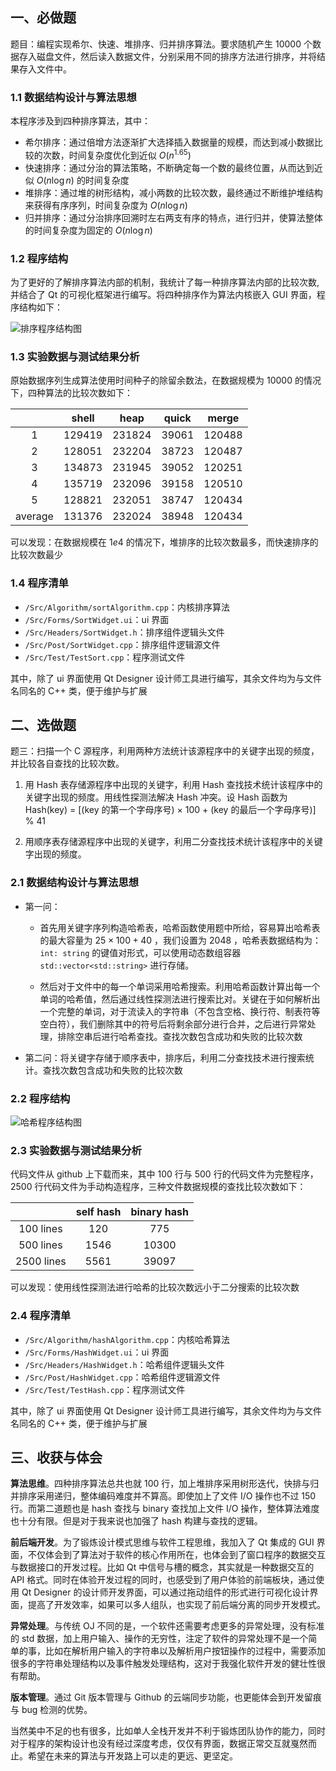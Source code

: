 ## 一、必做题

题目：编程实现希尔、快速、堆排序、归并排序算法。要求随机产生 10000 个数据存入磁盘文件，然后读入数据文件，分别采用不同的排序方法进行排序，并将结果存入文件中。

### 1.1 数据结构设计与算法思想

本程序涉及到四种排序算法，其中：

- 希尔排序：通过倍增方法逐渐扩大选择插入数据量的规模，而达到减小数据比较的次数，时间复杂度优化到近似 $O(n^{1.65})$
- 快速排序：通过分治的算法策略，不断确定每一个数的最终位置，从而达到近似 $O(n \log n)$ 的时间复杂度
- 堆排序：通过堆的树形结构，减小两数的比较次数，最终通过不断维护堆结构来获得有序序列，时间复杂度为 $O(n \log n)$
- 归并排序：通过分治排序回溯时左右两支有序的特点，进行归并，使算法整体的时间复杂度为固定的 $O(n \log n)$

### 1.2 程序结构

为了更好的了解排序算法内部的机制，我统计了每一种排序算法内部的比较次数,并结合了 Qt 的可视化框架进行编写。将四种排序作为算法内核嵌入 GUI 界面，程序结构如下：

![排序程序结构图](https://dwj-oss.oss-cn-nanjing.aliyuncs.com/images/202402291635555.png)

### 1.3 实验数据与测试结果分析

原始数据序列生成算法使用时间种子的除留余数法，在数据规模为 $10000$ 的情况下，四种算法的比较次数如下：

|         | shell  |  heap  | quick | merge  |
| :-----: | :----: | :----: | :---: | :----: |
|    1    | 129419 | 231824 | 39061 | 120488 |
|    2    | 128051 | 232204 | 38723 | 120487 |
|    3    | 134873 | 231945 | 39052 | 120251 |
|    4    | 135719 | 232096 | 39158 | 120510 |
|    5    | 128821 | 232051 | 38747 | 120434 |
| average | 131376 | 232024 | 38948 | 120434 |

可以发现：在数据规模在  $1e4$ 的情况下，堆排序的比较次数最多，而快速排序的比较次数最少

### 1.4 程序清单

- `/Src/Algorithm/sortAlgorithm.cpp`：内核排序算法
- `/Src/Forms/SortWidget.ui`：ui 界面
- `/Src/Headers/SortWidget.h`：排序组件逻辑头文件
- `/Src/Post/SortWidget.cpp`：排序组件逻辑源文件
- `/Src/Test/TestSort.cpp`：程序测试文件

其中，除了 ui 界面使用 Qt Designer 设计师工具进行编写，其余文件均为与文件名同名的 C++ 类，便于维护与扩展

## 二、选做题

题三：扫描一个 C 源程序，利用两种方法统计该源程序中的关键字出现的频度，并比较各自查找的比较次数。

1. 用 Hash 表存储源程序中出现的关键字，利用 Hash 查找技术统计该程序中的关键字出现的频度。用线性探测法解决 Hash 冲突。设 Hash 函数为 Hash(key) = [(key 的第一个字母序号) × 100 + (key 的最后一个字母序号)] % 41

2. 用顺序表存储源程序中出现的关键字，利用二分查找技术统计该程序中的关键字出现的频度。

### 2.1 数据结构设计与算法思想

- 第一问：
  - 首先用关键字序列构造哈希表，哈希函数使用题中所给，容易算出哈希表的最大容量为 $25 \times 100+40$ ，我们设置为 $2048$ ，哈希表数据结构为：`int: string` 的键值对形式，可以使用动态数组容器 `std::vector<std::string>` 进行存储。

  - 然后对于文件中的每一个单词采用哈希搜索。利用哈希函数计算出每一个单词的哈希值，然后通过线性探测法进行搜索比对。关键在于如何解析出一个完整的单词，对于流读入的字符串（不包含空格、换行符、制表符等空白符），我们删除其中的符号后将剩余部分进行合并，之后进行异常处理，排除空串后进行哈希查找。查找次数包含成功和失败的比较次数
- 第二问：将关键字存储于顺序表中，排序后，利用二分查找技术进行搜索统计。查找次数包含成功和失败的比较次数

### 2.2 程序结构

![哈希程序结构图](https://dwj-oss.oss-cn-nanjing.aliyuncs.com/images/202402291634240.png)

### 2.3 实验数据与测试结果分析

代码文件从 github 上下载而来，其中 100 行与 500 行的代码文件为完整程序，2500 行代码文件为手动构造程序，三种文件数据规模的查找比较次数如下：

|            | self hash | binary hash |
| :--------: | :-------: | :---------: |
| 100 lines  |    120    |     775     |
| 500 lines  |   1546    |    10300    |
| 2500 lines |   5561    |    39097    |

可以发现：使用线性探测法进行哈希的比较次数远小于二分搜索的比较次数

### 2.4 程序清单

- `/Src/Algorithm/hashAlgorithm.cpp`：内核哈希算法
- `/Src/Forms/HashWidget.ui`：ui 界面
- `/Src/Headers/HashWidget.h`：哈希组件逻辑头文件
- `/Src/Post/HashWidget.cpp`：哈希组件逻辑源文件
- `/Src/Test/TestHash.cpp`：程序测试文件

其中，除了 ui 界面使用 Qt Designer 设计师工具进行编写，其余文件均为与文件名同名的 C++ 类，便于维护与扩展

## 三、收获与体会

**算法思维**。四种排序算法总共也就 100 行，加上堆排序采用树形迭代，快排与归并排序采用递归，整体编码难度并不算高。即使加上了文件 I/O 操作也不过 150 行。而第二道题也是 hash 查找与 binary 查找加上文件 I/O 操作，整体算法难度也十分有限。但是对于我来说也加强了 hash 构建与查找的逻辑。

**前后端开发**。为了锻炼设计模式思维与软件工程思维，我加入了 Qt 集成的 GUI 界面，不仅体会到了算法对于软件的核心作用所在，也体会到了窗口程序的数据交互与数据接口的开发过程。比如 Qt 中信号与槽的概念，其实就是一种数据交互的 API 格式。同时在体验开发过程的同时，也感受到了用户体验的前端板块，通过使用 Qt Designer 的设计师开发界面，可以通过拖动组件的形式进行可视化设计界面，提高了开发效率，如果可以多人组队，也实现了前后端分离的同步开发模式。

**异常处理**。与传统 OJ 不同的是，一个软件还需要考虑更多的异常处理，没有标准的 std 数据，加上用户输入、操作的无穷性，注定了软件的异常处理不是一个简单的事，比如在解析用户输入的字符串以及解析用户按钮操作的过程中，需要添加很多的字符串处理结构以及事件触发处理结构，这对于我强化软件开发的健壮性很有帮助。

**版本管理**。通过 Git 版本管理与 Github 的云端同步功能，也更能体会到开发留痕与 bug 检测的优势。

当然美中不足的也有很多，比如单人全栈开发并不利于锻炼团队协作的能力，同时对于程序的架构设计也没有经过深度考虑，仅仅有界面，数据正常交互就戛然而止。希望在未来的算法与开发路上可以走的更远、更坚定。
